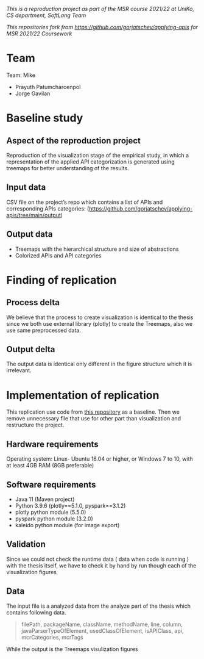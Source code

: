 *This is a reproduction project as part of the MSR course 2021/22 at UniKo, CS department, SoftLang Team*

*This repositories fork from https://github.com/gorjatschev/applying-apis for MSR 2021/22 Coursework*

# Team
Team: Mike
* Prayuth Patumcharoenpol
* Jorge Gavilan

# Baseline study

## Aspect of the reproduction project
Reproduction of the visualization stage of the empirical study,  in which a representation of the applied API categorization is generated using treemaps for better understanding of the results.

## Input data
CSV file on the project’s repo which contains a list of APIs and corresponding APIs categories: (https://github.com/gorjatschev/applying-apis/tree/main/output)


## Output data
* Treemaps with the hierarchical structure and size of abstractions
* Colorized APIs and API categories

# Finding of replication

## Process delta

We believe that the process to create visualization is identical to the thesis since we both use external library (plotly) to create the Treemaps, also we use same preprocessed data.

## Output delta

The output data is identical only different in the figure structure which it is irrelevant.


# Implementation of replication

This replication use code from [this repository](https://github.com/gorjatschev/applying-apis) as a baseline. Then we remove unnecessary file that use for other part than visualization and restructure the project.

## Hardware requirements
Operating system: Linux- Ubuntu 16.04 or higher, or Windows 7 to 10, with at least 4GB RAM (8GB preferable)

## Software requirements
* Java 11 (Maven project)
* Python 3.9.6 (plotly==5.1.0, pyspark==3.1.2)
* plotly python module (5.5.0)
* pyspark python module (3.2.0)
* kaleido python module (for image export)

## Validation
Since we could not check the runtime data ( data when code is running ) with the thesis itself, we have to check it by hand by run though each of the visualization figures


## Data
The input file is a analyzed data from the analyze part of the thesis which contains following data.
 > filePath, packageName, className, methodName, line, column, javaParserTypeOfElement, usedClassOfElement, isAPIClass, api, mcrCategories, mcrTags
 
While the output is the Treemaps visulization figures




